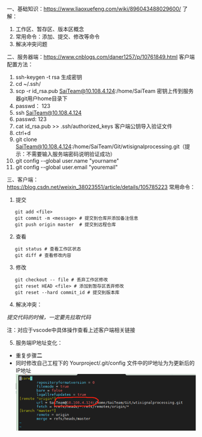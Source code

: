 一、基础知识：https://www.liaoxuefeng.com/wiki/896043488029600/
了解：

1. 工作区、暂存区、版本区概念
2. 常用命令：添加、提交、修改等命令
3. 解决冲突问题

二、服务器端：https://www.cnblogs.com/daner1257/p/10761849.html
客户端配置方法：

1. ssh-keygen -t rsa 生成密钥
2. cd ~/.ssh/
3. scp -r id_rsa.pub SaiTeam@10.108.4.124:/home/SaiTeam 密钥上传到服务器git用户home目录下
4. passwd： 123
6. ssh SaiTeam@10.108.4.124
7. passwd: 123
8. cat id_rsa.pub >> .ssh/authorized_keys 客户端公钥导入验证文件
9. ctrl+d
10. git clone SaiTeam@10.108.4.124:/home/SaiTeam/Git/wtisignalprocessing.git（提示：不需要输入服务端密码说明验证成功）
11. git config --global user.name "yourname"
12. git config --global user.email "youremail"

三、客户端：https://blog.csdn.net/weixin_38023551/article/details/105785223
常用命令：

1. 提交

```shell
   git add <file> 
   git commit -m <message> # 提交到仓库并添加备注信息
   git push origin master  # 提交到远程仓库
```

2. 查看

```shell
   git status # 查看工作区状态 
   git diff # 查看修改内容
```

3. 修改

```shell
   git checkout -- file # 丢弃工作区修改
   git reset HEAD <file> # 添加到暂存区丢弃修改
   git reset --hard commit_id # 提交到版本库
```

4. 解决冲突：

*提交代码的时候，一定要先拉取代码*

注：对应于vscode中具体操作查看上述客户端相关链接

5. 服务端IP地址变化：

- 重复步骤**二**
- 同时修改自己工程下的 Yourproject/.git/config 文件中的IP地址为为更新后的IP地址
  ![demo image](../resources/git.png)

